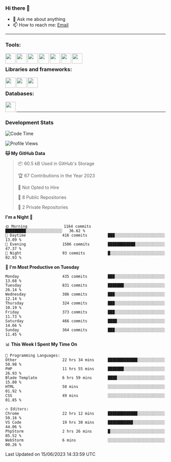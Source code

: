 ### Hi there 👋

- 💬 Ask me about anything
- 📫 How to reach me: [Email]

---

### Tools:
<img align='left' height="32" width="32" src="https://cdn.jsdelivr.net/npm/simple-icons@4.8.0/icons/phpstorm.svg" />
<img align='left' height="32" width="32" src="https://cdn.jsdelivr.net/npm/simple-icons@4.8.0/icons/webstorm.svg" />
<img align='left' height="32" width="32" src="https://cdn.jsdelivr.net/npm/simple-icons@4.8.0/icons/visualstudiocode.svg" />
<img align='left' height="32" width="32" src="https://cdn.jsdelivr.net/npm/simple-icons@4.8.0/icons/sublimetext.svg" />
<img align='left' height="32" width="32" src="https://cdn.jsdelivr.net/npm/simple-icons@4.8.0/icons/laragon.svg" />
<img align='left' height="32" width="32" src="https://cdn.jsdelivr.net/npm/simple-icons@4.8.0/icons/docker.svg" />
<img align='left' height="32" width="32" src="https://cdn.jsdelivr.net/npm/simple-icons@4.8.0/icons/amazonaws.svg" />
<br>

### Libraries and frameworks:
<img align='left' height="32" width="32" src="https://cdn.jsdelivr.net/npm/simple-icons@4.8.0/icons/laravel.svg" />
<img align='left' height="32" width="32" src="https://cdn.jsdelivr.net/npm/simple-icons@4.8.0/icons/vue-dot-js.svg" />
<img align='left' height="32" width="32" src="https://cdn.jsdelivr.net/npm/simple-icons@4.8.0/icons/jquery.svg" />
<br>

### Databases:
<img align='left' height="32" width="32" src="https://cdn.jsdelivr.net/npm/simple-icons@4.8.0/icons/mysql.svg" />
<br>

---
### Development Stats
<!--START_SECTION:waka-->
![Code Time](http://img.shields.io/badge/Code%20Time-1%2C803%20hrs%2048%20mins-blue)

![Profile Views](http://img.shields.io/badge/Profile%20Views-0-blue)

**🐱 My GitHub Data** 

> 📦 60.5 kB Used in GitHub's Storage 
 > 
> 🏆 67 Contributions in the Year 2023
 > 
> 🚫 Not Opted to Hire
 > 
> 📜 8 Public Repositories 
 > 
> 🔑 2 Private Repositories 
 > 
**I'm a Night 🦉** 

```text
🌞 Morning                1164 commits        █████████░░░░░░░░░░░░░░░░   36.62 % 
🌆 Daytime                416 commits         ███░░░░░░░░░░░░░░░░░░░░░░   13.09 % 
🌃 Evening                1506 commits        ████████████░░░░░░░░░░░░░   47.37 % 
🌙 Night                  93 commits          █░░░░░░░░░░░░░░░░░░░░░░░░   02.93 % 
```
📅 **I'm Most Productive on Tuesday** 

```text
Monday                   435 commits         ███░░░░░░░░░░░░░░░░░░░░░░   13.68 % 
Tuesday                  831 commits         ███████░░░░░░░░░░░░░░░░░░   26.14 % 
Wednesday                386 commits         ███░░░░░░░░░░░░░░░░░░░░░░   12.14 % 
Thursday                 324 commits         ███░░░░░░░░░░░░░░░░░░░░░░   10.19 % 
Friday                   373 commits         ███░░░░░░░░░░░░░░░░░░░░░░   11.73 % 
Saturday                 466 commits         ████░░░░░░░░░░░░░░░░░░░░░   14.66 % 
Sunday                   364 commits         ███░░░░░░░░░░░░░░░░░░░░░░   11.45 % 
```


📊 **This Week I Spent My Time On** 

```text
💬 Programming Languages: 
Other                    22 hrs 34 mins      █████████████░░░░░░░░░░░░   50.98 % 
PHP                      11 hrs 55 mins      ███████░░░░░░░░░░░░░░░░░░   26.93 % 
Blade Template           6 hrs 59 mins       ████░░░░░░░░░░░░░░░░░░░░░   15.80 % 
HTML                     50 mins             ░░░░░░░░░░░░░░░░░░░░░░░░░   01.92 % 
CSS                      49 mins             ░░░░░░░░░░░░░░░░░░░░░░░░░   01.85 % 

🔥 Editors: 
Chrome                   22 hrs 12 mins      █████████████░░░░░░░░░░░░   50.16 % 
VS Code                  19 hrs 30 mins      ███████████░░░░░░░░░░░░░░   44.06 % 
PhpStorm                 2 hrs 26 mins       █░░░░░░░░░░░░░░░░░░░░░░░░   05.52 % 
WebStorm                 6 mins              ░░░░░░░░░░░░░░░░░░░░░░░░░   00.26 % 
```


 Last Updated on 15/06/2023 14:33:59 UTC
<!--END_SECTION:waka-->

[huyviet]: https://huyviet.vn/
[EMAIl]: https://mail.google.com/mail/u/0/?fs=1&tf=cm&source=mailto&to=huynguyenviet0110@gmail.com
